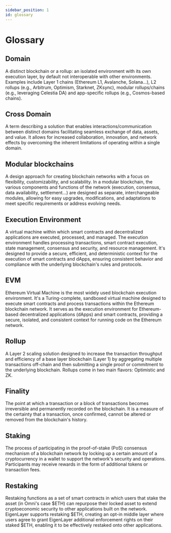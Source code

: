 ```yaml
---
sidebar_position: 1
id: glossary
---
```


# Glossary

## Domain

A distinct blockchain or a rollup: an isolated environment with its own execution layer, by default not interoperable with other environments. Examples include Layer 1 chains (Ethereum L1, Avalanche, Solana...), L2 rollups (e.g., Arbitrum, Optimism, Starknet, ZKsync), modular rollups/chains (e.g., leveraging Celestia DA) and app-specific rollups (e.g., Cosmos-based chains).

## Cross Domain

A term describing a solution that enables interactions/communication between distinct domains facilitating seamless exchange of data, assets, and value. It allows for increased collaboration, innovation, and network effects by overcoming the inherent limitations of operating within a single domain.

## Modular blockchains

A design approach for creating blockchain networks with a focus on flexibility, customizability, and scalability. In a modular blockchain, the various components and functions of the network (execution, consensus, data availability, settlement...) are designed as separate, interchangeable modules, allowing for easy upgrades, modifications, and adaptations to meet specific requirements or address evolving needs.

## Execution Environment

A virtual machine within which smart contracts and decentralized applications are executed, processed, and managed. The execution environment handles processing transactions, smart contract execution, state management, consensus and security, and resource management. It's designed to provide a secure, efficient, and deterministic context for the execution of smart contracts and dApps, ensuring consistent behavior and compliance with the underlying blockchain's rules and protocols.

## EVM

Ethereum Virtual Machine is the most widely used blockchain execution environment. It's a Turing-complete, sandboxed virtual machine designed to execute smart contracts and process transactions within the Ethereum blockchain network. It serves as the execution environment for Ethereum-based decentralized applications (dApps) and smart contracts, providing a secure, isolated, and consistent context for running code on the Ethereum network.

## Rollup

A Layer 2 scaling solution designed to increase the transaction throughput and efficiency of a base layer blockchain (Layer 1) by aggregating multiple transactions off-chain and then submitting a single proof or commitment to the underlying blockchain. Rollups come in two main flavors: Optimistic and ZK.

## Finality

The point at which a transaction or a block of transactions becomes irreversible and permanently recorded on the blockchain. It is a measure of the certainty that a transaction, once confirmed, cannot be altered or removed from the blockchain's history.

## Staking

The process of participating in the proof-of-stake (PoS) consensus mechanism of a blockchain network by locking up a certain amount of a cryptocurrency in a wallet to support the network's security and operations. Participants may receive rewards in the form of additional tokens or transaction fees.

## Restaking

Restaking functions as a set of smart contracts in which users that stake the asset (in Omni's case $ETH) can repurpose their locked asset to extend cryptoeconomic security to other applications built on the network. EigenLayer supports restaking $ETH, creating an opt-in middle layer where users agree to grant EigenLayer additional enforcement rights on their staked $ETH, enabling it to be effectively restaked onto other applications.
